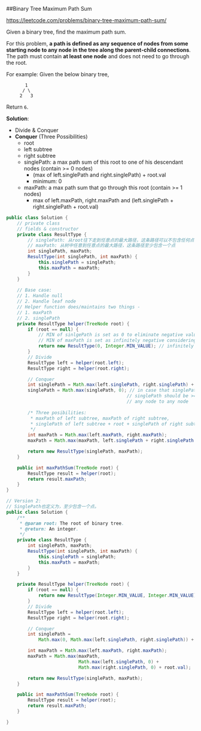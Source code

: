 ##Binary Tree Maximum Path Sum

https://leetcode.com/problems/binary-tree-maximum-path-sum/



Given a binary tree, find the maximum path sum.

For this problem, **a path is defined as any sequence of nodes from some starting node to any node in the tree along the parent-child connections**. The path must contain **at least one node** and does not need to go through the root.

For example:
Given the below binary tree,

```
       1
      / \
     2   3

```

Return `6`.



**Solution**:

* Divide & Conquer
* **Conquer** (Three Possibilities)
  * root
  * left subtree
  * right subtree
  * singlePath: a max path sum of this root to one of his descendant nodes (contain >= 0 nodes)
    * (max of left.singlePath and right.singlePath) + root.val
    * minimum: 0
  * maxPath: a max path sum that go through this root (contain >= 1 nodes)
    * max of left.maxPath, right.maxPath and (left.singlePath + right.singlePath + root.val)

```java
public class Solution {
    // private class
    // fields & constructor
    private class ResultType {
        // singlePath: 从root往下走到任意点的最大路径，这条路径可以不包含任何点
        // maxPath: 从树中任意到任意点的最大路径，这条路径至少包含一个点
        int singlePath, maxPath; 
        ResultType(int singlePath, int maxPath) {
            this.singlePath = singlePath;
            this.maxPath = maxPath;
        }
    }
  
    // Base case:
    // 1. Handle null
    // 2. Handle leaf node
    // Helper function does/maintains two things - 
    // 1. maxPath
    // 2. singlePath
    private ResultType helper(TreeNode root) {
        if (root == null) {
            // MIN of sinlgePath is set as 0 to eliminate negative values in a sinlgePath 
            // MIN of maxPath is set as infinitely negative considering the tree node value is all negative
            return new ResultType(0, Integer.MIN_VALUE); // infinitely negative
        }
        // Divide
        ResultType left = helper(root.left);
        ResultType right = helper(root.right);

        // Conquer
        int singlePath = Math.max(left.singlePath, right.singlePath) + root.val;
        singlePath = Math.max(singlePath, 0); // in case that singlePath is negative
      										 // singlePath should be >= 0 (可不包含任何点)
      										 // any node to any node
      
        /* Three posibilities: 
         * maxPath of left subtree, maxPath of right subtree, 
         * singlePath of left subtree + root + singlePath of right subtree
         */
        int maxPath = Math.max(left.maxPath, right.maxPath);
        maxPath = Math.max(maxPath, left.singlePath + right.singlePath + root.val);

        return new ResultType(singlePath, maxPath);
    }

    public int maxPathSum(TreeNode root) {
        ResultType result = helper(root);
        return result.maxPath;
    }
}
```



```java
// Version 2:
// SinglePath也定义为，至少包含一个点。
public class Solution {
    /**
     * @param root: The root of binary tree.
     * @return: An integer.
     */
    private class ResultType {
        int singlePath, maxPath;
        ResultType(int singlePath, int maxPath) {
            this.singlePath = singlePath;
            this.maxPath = maxPath;
        }
    }

    private ResultType helper(TreeNode root) {
        if (root == null) {
            return new ResultType(Integer.MIN_VALUE, Integer.MIN_VALUE);
        }
        // Divide
        ResultType left = helper(root.left);
        ResultType right = helper(root.right);

        // Conquer
        int singlePath =
            Math.max(0, Math.max(left.singlePath, right.singlePath)) + root.val;

        int maxPath = Math.max(left.maxPath, right.maxPath);
        maxPath = Math.max(maxPath,
                           Math.max(left.singlePath, 0) + 
                           Math.max(right.singlePath, 0) + root.val);

        return new ResultType(singlePath, maxPath);
    }

    public int maxPathSum(TreeNode root) {
        ResultType result = helper(root);
        return result.maxPath;
    }

}
```

